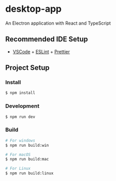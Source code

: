 # desktop-app

An Electron application with React and TypeScript

## Recommended IDE Setup

- [VSCode](https://code.visualstudio.com/) +
  [ESLint](https://marketplace.visualstudio.com/items?itemName=dbaeumer.vscode-eslint) +
  [Prettier](https://marketplace.visualstudio.com/items?itemName=esbenp.prettier-vscode)

## Project Setup

### Install

```bash
$ npm install
```

### Development

```bash
$ npm run dev
```

### Build

```bash
# For windows
$ npm run build:win

# For macOS
$ npm run build:mac

# For Linux
$ npm run build:linux
```
